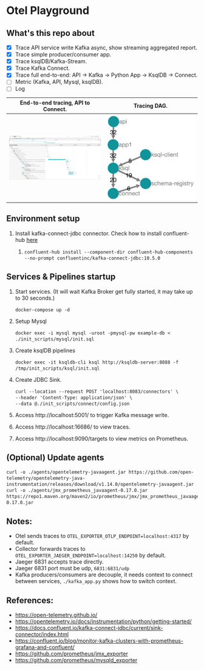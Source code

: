 # Otel Playground

## What's this repo about

- [x] Trace API service write Kafka async, show streaming aggregated report.
- [x] Trace simple producer/consumer app.
- [x] Trace ksqlDB/Kafka-Stream.
- [x] Trace Kafka Connect.
- [x] Trace full end-to-end: API -> Kafka -> Python App -> KsqlDB -> Connect.
- [ ] Metric (Kafka, API, Mysql, ksqlDB).
- [ ] Log

|End-to-end tracing, API to Connect.|Tracing DAG.|
|-----------------------------------|------------|
|![End2End-Tracing](images/e2e_tracing.png)|![Tracing-DAG](images/dag.png)|

## Environment setup

1. Install kafka-connect-jdbc connector. Check how to install
   confluent-hub [here](https://docs.confluent.io/home/connect/confluent-hub/client.html)
    1. ```
       confluent-hub install --component-dir confluent-hub-components --no-prompt confluentinc/kafka-connect-jdbc:10.5.0
       ```

## Services & Pipelines startup

1. Start services. (It will wait Kafka Broker get fully started, it may take up to 30 seconds.)
    ```
    docker-compose up -d
    ``` 

2. Setup Mysql
   ```
   docker exec -i mysql mysql -uroot -pmysql-pw example-db < ./init_scripts/mysql/init.sql
   ```

3. Create ksqlDB pipelines
   ```
   docker exec -it ksqldb-cli ksql http://ksqldb-server:8088 -f /tmp/init_scripts/ksql/init.sql
   ```

4. Create JDBC Sink.
   ```
   curl --location --request POST 'localhost:8083/connectors' \
   --header 'Content-Type: application/json' \
   --data @./init_scripts/connect/config.json
   ```

5. Access http://localhost:5001/ to trigger Kafka message write.
6. Access http://localhost:16686/ to view traces.
7. Access http://localhost:9090/targets to view metrics on Prometheus.

## (Optional) Update agents

```
curl -o ./agents/opentelemetry-javaagent.jar https://github.com/open-telemetry/opentelemetry-java-instrumentation/releases/download/v1.14.0/opentelemetry-javaagent.jar
curl -o ./agents/jmx_prometheus_javaagent-0.17.0.jar https://repo1.maven.org/maven2/io/prometheus/jmx/jmx_prometheus_javaagent/0.17.0/jmx_prometheus_javaagent-0.17.0.jar
```

## Notes:

- Otel sends traces to `OTEL_EXPORTER_OTLP_ENDPOINT=localhost:4317` by default.
- Collector forwards traces to `OTEL_EXPORTER_JAEGER_ENDPOINT=localhost:14250` by default.
- Jaeger 6831 accepts trace directly.
- Jaeger 6831 port must be udp, `6831:6831/udp`
- Kafka producers/consumers are decouple, it needs context to connect between services, `./kafka_app.py` shows how to
  switch context.

## References:

- https://open-telemetry.github.io/
- https://opentelemetry.io/docs/instrumentation/python/getting-started/
- https://docs.confluent.io/kafka-connect-jdbc/current/sink-connector/index.html
- https://confluent.io/blog/monitor-kafka-clusters-with-prometheus-grafana-and-confluent/
- https://github.com/prometheus/jmx_exporter
- https://github.com/prometheus/mysqld_exporter
